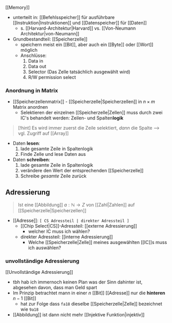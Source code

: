 [[Memory]]
- unterteilt in: [[Befehlsspeicher]] für ausführbare [[Instruktion|Instruktionen]] und [[Datenspeicher]] für [[Daten]]
	- s. [[Harvard-Architektur|Harvard]] vs. [[Von-Neumann Architektur|von-Neumann]]
- Grundbestandteil: [[Speicherzelle]]
	- speichern meist ein [[Bit]], aber auch ein [[Byte]] oder [[Wort]] möglich
	- Anschlüsse:
		1. Data in
		2. Data out
		3. Selector (Das Zelle tatsächlich ausgewählt wird)
		4. R/W permission select

### Anordnung in Matrix
- [[Speicherzellenmatrix]] - [[Speicherzelle|Speicherzellen]] in $n \times m$ Matrix anordnen
	- Selektieren der einzelnen [[Speicherzelle|Zellen]] muss durch zwei IC's behandelt werden: Zeilen- und Spalten**logik** 

> [!hint] Es wird immer zuerst die Zeile selektiert, _dann_ die Spalte --> vgl. Zugriff auf [[Array]]

- Daten **lesen**:
	1. lade gesamte Zeile in Spaltenlogik
	2. Finde Zelle und lese Daten aus
- Daten **schreiben**:
	1. lade gesamte Zeile in Spaltenlogik
	2. verändere den Wert der entsprechenden [[Speicherzelle]]
	3. Schreibe _gesamte_ Zeile zurück

## Adressierung
> Ist eine [[Abbildung]] $a: \mathbb{N} \rightarrow Z$ von [[Zahl|Zahlen]] auf [[Speicherzelle|Speicherzellen]]

- [[Adresse]]: `[ CS Adressteil | direkter Adressteil ]`
	- [[Chip Select|CS]]-Adressteil: [[externe Adressierung]]
		- welcher IC muss ich wählen?
	- direkter Adressteil: [[interne Adressierung]]
		- Welche [[Speicherzelle|Zelle]] meines ausgewählten [[IC]]s muss ich auswählen?
### unvollständige Adressierung
[[Unvollständige Adressierung]]
- tbh hab ich immernoch keinen Plan was der Sinn dahinter ist, abgesehen davon, dass man Geld spart
- Im Prinzip betrachtet mann in einer $n$ [[Bit]] [[Adresse]] nur die **hinteren** $n - 1$ [[Bit]]
	- hat zur Folge dass `fa18` dieselbe [[Speicherzelle|Zelle]] bezeichnet wie `9a18` 
- [[Abbildung]] ist dann nicht mehr [[Injektive Funktion|injektiv]] 

